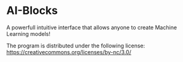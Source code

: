 # AI-Blocks
A powerfull intuitive interface that allows anyone to create Machine Learning models!

The program is distributed under the following license: https://creativecommons.org/licenses/by-nc/3.0/
